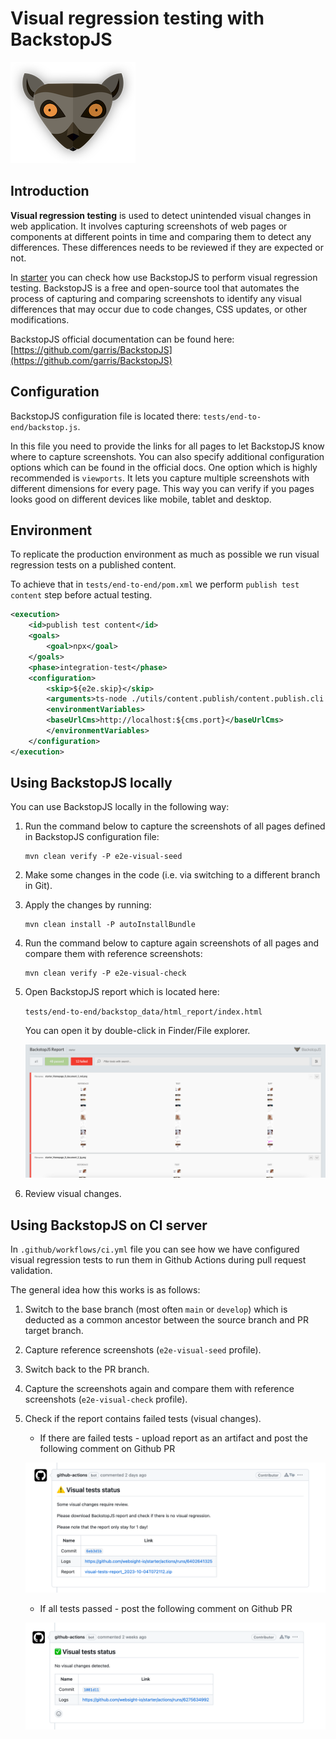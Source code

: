 # Visual regression testing with BackstopJS

![BackstopJS logo](backstopjs-logo.png)

## Introduction

**Visual regression testing** is used to detect unintended visual changes in web application. It involves capturing screenshots of web pages or components at different points in time and comparing them to detect any differences. These differences needs to be reviewed if they are expected or not.

In [starter](https://github.com/websight-io/starter) you can check how use BackstopJS to perform visual regression testing. BackstopJS is a free and open-source tool that automates the process of capturing and comparing screenshots to identify any visual differences that may occur due to code changes, CSS updates, or other modifications.

BackstopJS official documentation can be found here:
[https://github.com/garris/BackstopJS](https://github.com/garris/BackstopJS)

## Configuration

BackstopJS configuration file is located there: `tests/end-to-end/backstop.js`.

In this file you need to provide the links for all pages to let BackstopJS know where to capture screenshots. You can also specify additional configuration options which can be found in the official docs. One option which is highly recommended is `viewports`. It lets you capture multiple screenshots with different dimensions for every page. This way you can verify if you pages looks good on different devices like mobile, tablet and desktop.

## Environment

To replicate the production environment as much as possible we run visual regression tests on a published content.

To achieve that in `tests/end-to-end/pom.xml` we perform `publish test content` step before actual testing.

```xml
<execution>
    <id>publish test content</id>
    <goals>
        <goal>npx</goal>
    </goals>
    <phase>integration-test</phase>
    <configuration>
        <skip>${e2e.skip}</skip>
        <arguments>ts-node ./utils/content.publish/content.publish.cli.ts</arguments>
        <environmentVariables>
        <baseUrlCms>http://localhost:${cms.port}</baseUrlCms>
        </environmentVariables>
    </configuration>
</execution>
```

## Using BackstopJS locally

You can use BackstopJS locally in the following way:

1. Run the command below to capture the screenshots of all pages defined in BackstopJS configuration file:

    ```shell
    mvn clean verify -P e2e-visual-seed
    ```

2. Make some changes in the code (i.e. via switching to a different branch in Git).
3. Apply the changes by running:
    ```shell
    mvn clean install -P autoInstallBundle
    ```
4. Run the command below to capture again screenshots of all pages and compare them with reference screenshots:

    ```shell
    mvn clean verify -P e2e-visual-check
    ```

5. Open BackstopJS report which is located here:

    `tests/end-to-end/backstop_data/html_report/index.html`

    You can open it by double-click in Finder/File explorer.

    ![BackstopJS report](backstopjs-report.png)

6. Review visual changes.

## Using BackstopJS on CI server

In `.github/workflows/ci.yml` file you can see how we have configured visual regression tests to run them in Github Actions during pull request validation.

The general idea how this works is as follows:

1. Switch to the base branch (most often `main` or `develop`) which is deducted as a common ancestor between the source branch and PR target branch.
2. Capture reference screenshots (`e2e-visual-seed` profile).
3. Switch back to the PR branch.
4. Capture the screenshots again and compare them with reference screenshots (`e2e-visual-check` profile).
5. Check if the report contains failed tests (visual changes).

    * If there are failed tests - upload report as an artifact and post the following comment on Github PR
    
    ![Cypress GUI](tests-failed.png)

    * If all tests passed - post the following comment on Github PR
    
    ![Cypress GUI](tests-success.png)